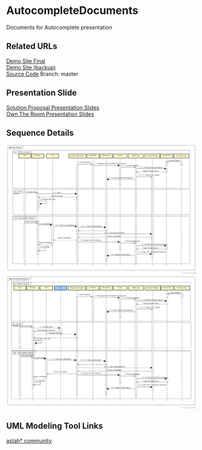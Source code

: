 # AutocompleteDocuments
Documents for Autocomplete presentation

## Related URLs
[Demo Site Final](https://gautocompletefinal.appspot.com/)  
[Demo Site (backup)](https://gpresentationproject.appspot.com/)    
[Source Code](https://github.com/luizcarloskazuyukifukaya/MavenAutocompleteRelease) Branch: master    

## Presentation Slide
[Solution Proposal Presentation Slides](https://docs.google.com/presentation/d/1MqlBy5cs6AOSX4SMJkCboqpE9bDWCd5rdZUCKyWQH44/edit?usp=sharing)  
[Own The Room Presentation Slides](https://docs.google.com/presentation/d/1LmlQ5yc0r5WTgRCp5JS0vUE_3JK7cc08dznEhYYcIZk/edit?usp=sharing)  

## Sequence Details
![Autocomplete Proposal Sequence UML](https://github.com/luizcarloskazuyukifukaya/AutocompleteDocuments/blob/master/Autocomplete.png)  
![Autocomplete Proposal Sequence UML (Extended)](https://github.com/luizcarloskazuyukifukaya/AutocompleteDocuments/blob/master/Autocomplete%20Extended.png)  

## UML Modeling Tool Links
[astah* community](http://astah.change-vision.com/ja/product/astah-community.html)



